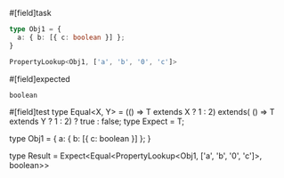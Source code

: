 #[field]task
```ts
type Obj1 = {
  a: { b: [{ c: boolean }] };
}

PropertyLookup<Obj1, ['a', 'b', '0', 'c']>
```

#[field]expected
```ts
boolean
```

#[field]test
type Equal<X, Y> = (<T>() => T extends X ? 1 : 2) extends(
    <T>() => T extends Y ? 1 : 2) ? true : false;
type Expect<T extends true> = T;

type Obj1 = {
  a: { b: [{ c: boolean }] };
}


type Result = Expect<Equal<PropertyLookup<Obj1, ['a', 'b', '0', 'c']>, boolean>>